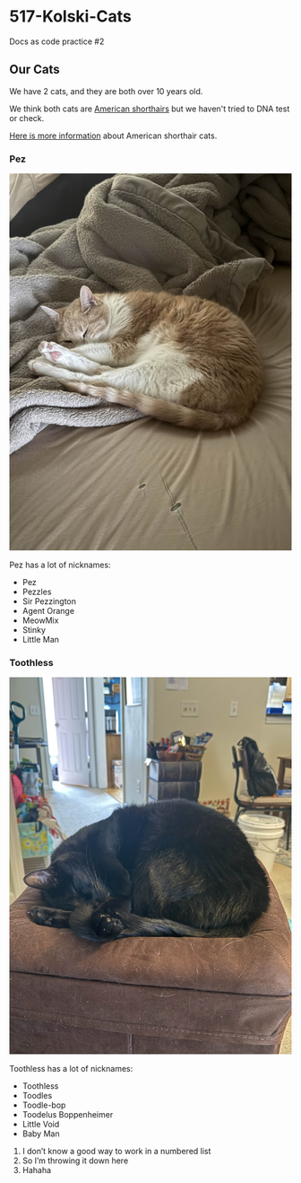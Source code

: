 # 517-Kolski-Cats
Docs as code practice #2

## Our Cats

We have 2 cats, and they are both over 10 years old.

We think both cats are [American shorthairs](https://en.wikipedia.org/wiki/American_Shorthair) but we haven't tried to DNA test or check.

[Here is more information](https://www.purina.com/cats/cat-breeds/american-shorthair) about American shorthair cats.


### Pez

![Pez](images/Pez.jpg)

Pez has a lot of nicknames:
- Pez
- Pezzles
- Sir Pezzington
- Agent Orange
- MeowMix
- Stinky
- Little Man

### Toothless

![Toothless](images/Toothless.jpg)

Toothless has a lot of nicknames:
- Toothless
- Toodles
- Toodle-bop
- Toodelus Boppenheimer
- Little Void
- Baby Man



1. I don’t know a good way to work in a numbered list
2. So I’m throwing it down here
3. Hahaha
